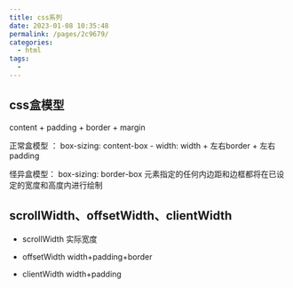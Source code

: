 ```yaml
---
title: css系列
date: 2023-01-08 10:35:48
permalink: /pages/2c9679/
categories:
  - html
tags:
  - 
---
```

## css盒模型
content + padding + border + margin

正常盒模型 ： box-sizing: content-box - width: width + 左右border + 左右padding

怪异盒模型： box-sizing: border-box 元素指定的任何内边距和边框都将在已设定的宽度和高度内进行绘制

## scrollWidth、offsetWidth、clientWidth
* scrollWidth  实际宽度

* offsetWidth width+padding+border

* clientWidth width+padding